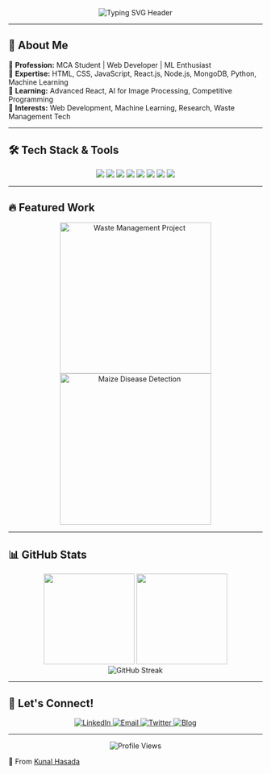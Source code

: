 <div align="center">
  <img src="https://readme-typing-svg.demolab.com?font=Fira+Code&size=30&duration=2800&pause=2000&color=7A3EFF&center=true&vCenter=true&width=940&lines=Hi+there+%F0%9F%91%8B%2C+I'm+Kunal+Hasada;Welcome+to+my+GitHub+Profile!" alt="Typing SVG Header" />
</div>

---

## 🌱 About Me
🔹 **Profession:** MCA Student | Web Developer | ML Enthusiast  
🔹 **Expertise:** HTML, CSS, JavaScript, React.js, Node.js, MongoDB, Python, Machine Learning  
🔹 **Learning:** Advanced React, AI for Image Processing, Competitive Programming  
🔹 **Interests:** Web Development, Machine Learning, Research, Waste Management Tech  

---

## 🛠️ Tech Stack & Tools
<div align="center">
  <img src="https://img.shields.io/badge/Code-HTML-orange?style=flat&logo=html5&logoColor=white" />
  <img src="https://img.shields.io/badge/Code-CSS-blue?style=flat&logo=css3&logoColor=white" />
  <img src="https://img.shields.io/badge/Code-JavaScript-yellow?style=flat&logo=javascript&logoColor=white" />
  <img src="https://img.shields.io/badge/Tools-React-blue?style=flat&logo=react&logoColor=white" />
  <img src="https://img.shields.io/badge/Tools-Node.js-green?style=flat&logo=node.js&logoColor=white" />
  <img src="https://img.shields.io/badge/Database-MongoDB-darkgreen?style=flat&logo=mongodb&logoColor=white" />
  <img src="https://img.shields.io/badge/Code-Python-blue?style=flat&logo=python&logoColor=white" />
  <img src="https://img.shields.io/badge/AI-ML-red?style=flat&logo=tensorflow&logoColor=white" />
</div>

---

## 🔥 Featured Work
<div align="center">
  <a href="[Waste-Management-Project-URL]">
    <img src="[Waste-Management-Image-URL]" width="300" height="auto" alt="Waste Management Project"/>
  </a>
  <a href="[Maize-Disease-Detection-URL]">
    <img src="[Maize-Disease-Image-URL]" width="300" height="auto" alt="Maize Disease Detection"/>
  </a>
</div>

---

## 📊 GitHub Stats
<div align="center">
  <img height="180em" src="https://github-readme-stats.vercel.app/api?username=Kuna-Hasada&show_icons=true&theme=radical&count_private=true" />
  <img height="180em" src="https://github-readme-stats.vercel.app/api/top-langs/?username=Kuna-Hasada&layout=compact&theme=radical" />
</div>

<div align="center">
  <img src="https://github-readme-streak-stats.herokuapp.com/?user=Kuna-Hasada&theme=radical" alt="GitHub Streak" />
</div>

---

## 👫 Let's Connect!
<div align="center">
  <a href="[Your-LinkedIn-URL]">
    <img src="https://img.icons8.com/color/48/000000/linkedin.png" alt="LinkedIn"/>
  </a>
  <a href="mailto:[Your-Email]">
    <img src="https://img.icons8.com/color/48/000000/gmail.png" alt="Email"/>
  </a>
  <a href="[Your-Twitter-URL]">
    <img src="https://img.icons8.com/color/48/000000/twitter--v1.png" alt="Twitter"/>
  </a>
  <a href="[Your-Blog-URL]">
    <img src="https://img.icons8.com/color/48/000000/wordpress--v1.png" alt="Blog"/>
  </a>
</div>

---

<div align="center">
  <img src="https://komarev.com/ghpvc/?username=Kuna-Hasada&color=blueviolet&style=flat" alt="Profile Views" />
</div>

🌟 From [Kunal Hasada](https://github.com/Kuna-Hasada)

